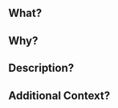## What?
<!-- 무엇을 리팩토링 하는지 작성하기 -->


## Why?
<!-- 왜 리팩토링이 이루어져야 하는지 작성하기 -->


## Description?
<!-- 아래에 어떻게 리팩토링 할 것인지 구체적으로! 작성하기 -->


<!--
ex
- My cool issue
  - Sub-issue 1
  - Sub-issue 2
- Another high-level problem
- etc
-->

## Additional Context?
<!-- 추가적으로 작성해야 할 것이 있으면 작성하기 -->
